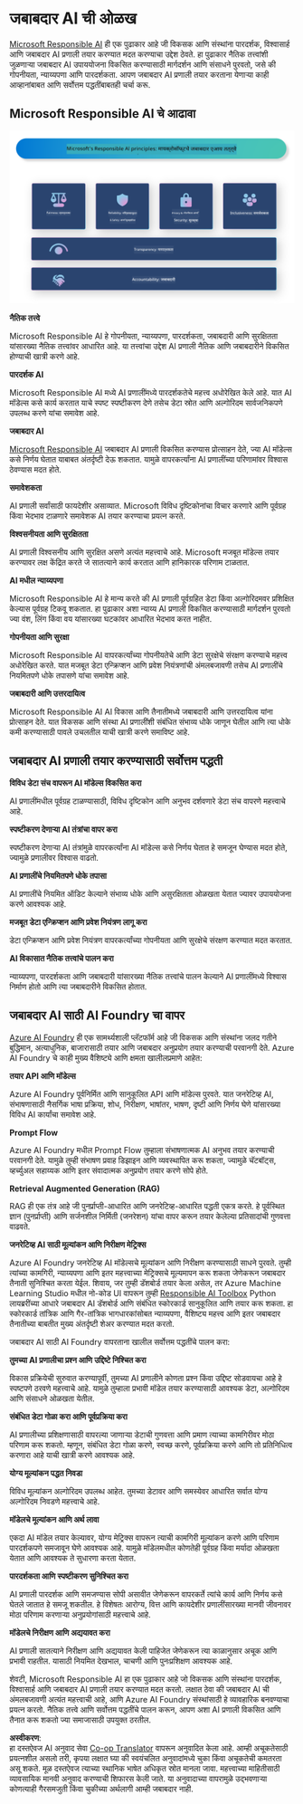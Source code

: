 <!--
CO_OP_TRANSLATOR_METADATA:
{
  "original_hash": "805b96b20152936d8f4c587d90d6e06e",
  "translation_date": "2025-07-16T22:50:39+00:00",
  "source_file": "md/01.Introduction/05/ResponsibleAI.md",
  "language_code": "mr"
}
-->
# **जबाबदार AI ची ओळख**

[Microsoft Responsible AI](https://www.microsoft.com/ai/responsible-ai?WT.mc_id=aiml-138114-kinfeylo) ही एक पुढाकार आहे जी विकसक आणि संस्थांना पारदर्शक, विश्वासार्ह आणि जबाबदार AI प्रणाली तयार करण्यात मदत करण्याचा उद्देश ठेवते. हा पुढाकार नैतिक तत्त्वांशी जुळणाऱ्या जबाबदार AI उपाययोजना विकसित करण्यासाठी मार्गदर्शन आणि संसाधने पुरवतो, जसे की गोपनीयता, न्याय्यपणा आणि पारदर्शकता. आपण जबाबदार AI प्रणाली तयार करताना येणाऱ्या काही आव्हानांबाबत आणि सर्वोत्तम पद्धतींबाबतही चर्चा करू.

## Microsoft Responsible AI चे आढावा

![RAIPrinciples](../../../../../translated_images/RAIPrinciples.bf9c9bc6ca160d336830630939a5130a22b3f9e1f633773562f83fed08a50520.mr.png)

**नैतिक तत्त्वे**

Microsoft Responsible AI हे गोपनीयता, न्याय्यपणा, पारदर्शकता, जबाबदारी आणि सुरक्षितता यांसारख्या नैतिक तत्त्वांवर आधारित आहे. या तत्त्वांचा उद्देश AI प्रणाली नैतिक आणि जबाबदारीने विकसित होण्याची खात्री करणे आहे.

**पारदर्शक AI**

Microsoft Responsible AI मध्ये AI प्रणालींमध्ये पारदर्शकतेचे महत्त्व अधोरेखित केले आहे. यात AI मॉडेल्स कसे कार्य करतात याचे स्पष्ट स्पष्टीकरण देणे तसेच डेटा स्रोत आणि अल्गोरिदम सार्वजनिकपणे उपलब्ध करणे यांचा समावेश आहे.

**जबाबदार AI**

[Microsoft Responsible AI](https://www.microsoft.com/ai/responsible-ai?WT.mc_id=aiml-138114-kinfeylo) जबाबदार AI प्रणाली विकसित करण्यास प्रोत्साहन देते, ज्या AI मॉडेल्स कसे निर्णय घेतात याबाबत अंतर्दृष्टी देऊ शकतात. यामुळे वापरकर्त्यांना AI प्रणालींच्या परिणामांवर विश्वास ठेवण्यास मदत होते.

**समावेशकता**

AI प्रणाली सर्वांसाठी फायदेशीर असाव्यात. Microsoft विविध दृष्टिकोनांचा विचार करणारे आणि पूर्वग्रह किंवा भेदभाव टाळणारे समावेशक AI तयार करण्याचा प्रयत्न करते.

**विश्वसनीयता आणि सुरक्षितता**

AI प्रणाली विश्वसनीय आणि सुरक्षित असणे अत्यंत महत्त्वाचे आहे. Microsoft मजबूत मॉडेल्स तयार करण्यावर लक्ष केंद्रित करते जे सातत्याने कार्य करतात आणि हानिकारक परिणाम टाळतात.

**AI मधील न्याय्यपणा**

Microsoft Responsible AI हे मान्य करते की AI प्रणाली पूर्वग्रहित डेटा किंवा अल्गोरिदमवर प्रशिक्षित केल्यास पूर्वग्रह टिकवू शकतात. हा पुढाकार अशा न्याय्य AI प्रणाली विकसित करण्यासाठी मार्गदर्शन पुरवतो ज्या वंश, लिंग किंवा वय यांसारख्या घटकांवर आधारित भेदभाव करत नाहीत.

**गोपनीयता आणि सुरक्षा**

Microsoft Responsible AI वापरकर्त्यांच्या गोपनीयतेचे आणि डेटा सुरक्षेचे संरक्षण करण्याचे महत्त्व अधोरेखित करते. यात मजबूत डेटा एन्क्रिप्शन आणि प्रवेश नियंत्रणांची अंमलबजावणी तसेच AI प्रणालींचे नियमितपणे धोके तपासणे यांचा समावेश आहे.

**जबाबदारी आणि उत्तरदायित्व**

Microsoft Responsible AI AI विकास आणि तैनातीमध्ये जबाबदारी आणि उत्तरदायित्व यांना प्रोत्साहन देते. यात विकसक आणि संस्था AI प्रणालींशी संबंधित संभाव्य धोके जाणून घेतील आणि त्या धोके कमी करण्यासाठी पावले उचलतील याची खात्री करणे समाविष्ट आहे.

## जबाबदार AI प्रणाली तयार करण्यासाठी सर्वोत्तम पद्धती

**विविध डेटा संच वापरून AI मॉडेल्स विकसित करा**

AI प्रणालींमधील पूर्वग्रह टाळण्यासाठी, विविध दृष्टिकोन आणि अनुभव दर्शवणारे डेटा संच वापरणे महत्त्वाचे आहे.

**स्पष्टीकरण देणाऱ्या AI तंत्रांचा वापर करा**

स्पष्टीकरण देणाऱ्या AI तंत्रांमुळे वापरकर्त्यांना AI मॉडेल्स कसे निर्णय घेतात हे समजून घेण्यास मदत होते, ज्यामुळे प्रणालीवर विश्वास वाढतो.

**AI प्रणालींचे नियमितपणे धोके तपासा**

AI प्रणालींचे नियमित ऑडिट केल्याने संभाव्य धोके आणि असुरक्षितता ओळखता येतात ज्यावर उपाययोजना करणे आवश्यक आहे.

**मजबूत डेटा एन्क्रिप्शन आणि प्रवेश नियंत्रण लागू करा**

डेटा एन्क्रिप्शन आणि प्रवेश नियंत्रण वापरकर्त्यांच्या गोपनीयता आणि सुरक्षेचे संरक्षण करण्यात मदत करतात.

**AI विकासात नैतिक तत्त्वांचे पालन करा**

न्याय्यपणा, पारदर्शकता आणि जबाबदारी यांसारख्या नैतिक तत्त्वांचे पालन केल्याने AI प्रणालींमध्ये विश्वास निर्माण होतो आणि त्या जबाबदारीने विकसित होतात.

## जबाबदार AI साठी AI Foundry चा वापर

[Azure AI Foundry](https://ai.azure.com?WT.mc_id=aiml-138114-kinfeylo) ही एक सामर्थ्यशाली प्लॅटफॉर्म आहे जी विकसक आणि संस्थांना जलद गतीने बुद्धिमान, अत्याधुनिक, बाजारासाठी तयार आणि जबाबदार अनुप्रयोग तयार करण्याची परवानगी देते. Azure AI Foundry चे काही मुख्य वैशिष्ट्ये आणि क्षमता खालीलप्रमाणे आहेत:

**तयार API आणि मॉडेल्स**

Azure AI Foundry पूर्वनिर्मित आणि सानुकूलित API आणि मॉडेल्स पुरवते. यात जनरेटिव्ह AI, संभाषणासाठी नैसर्गिक भाषा प्रक्रिया, शोध, निरीक्षण, भाषांतर, भाषण, दृष्टी आणि निर्णय घेणे यांसारख्या विविध AI कार्यांचा समावेश आहे.

**Prompt Flow**

Azure AI Foundry मधील Prompt Flow तुम्हाला संभाषणात्मक AI अनुभव तयार करण्याची परवानगी देते. यामुळे तुम्ही संभाषण प्रवाह डिझाइन आणि व्यवस्थापित करू शकता, ज्यामुळे चॅटबॉट्स, व्हर्च्युअल सहाय्यक आणि इतर संवादात्मक अनुप्रयोग तयार करणे सोपे होते.

**Retrieval Augmented Generation (RAG)**

RAG ही एक तंत्र आहे जी पुनर्प्राप्ती-आधारित आणि जनरेटिव्ह-आधारित पद्धती एकत्र करते. हे पूर्वस्थित ज्ञान (पुनर्प्राप्ती) आणि सर्जनशील निर्मिती (जनरेशन) यांचा वापर करून तयार केलेल्या प्रतिसादांची गुणवत्ता वाढवते.

**जनरेटिव्ह AI साठी मूल्यांकन आणि निरीक्षण मेट्रिक्स**

Azure AI Foundry जनरेटिव्ह AI मॉडेल्सचे मूल्यांकन आणि निरीक्षण करण्यासाठी साधने पुरवते. तुम्ही त्यांच्या कामगिरी, न्याय्यपणा आणि इतर महत्त्वाच्या मेट्रिक्सचे मूल्यमापन करू शकता जेणेकरून जबाबदार तैनाती सुनिश्चित करता येईल. शिवाय, जर तुम्ही डॅशबोर्ड तयार केला असेल, तर Azure Machine Learning Studio मधील नो-कोड UI वापरून तुम्ही [Responsible AI Toolbox](https://responsibleaitoolbox.ai/?WT.mc_id=aiml-138114-kinfeylo) Python लायब्ररींच्या आधारे जबाबदार AI डॅशबोर्ड आणि संबंधित स्कोरकार्ड सानुकूलित आणि तयार करू शकता. हा स्कोरकार्ड तांत्रिक आणि गैर-तांत्रिक भागधारकांसोबत न्याय्यपणा, वैशिष्ट्य महत्त्व आणि इतर जबाबदार तैनातीच्या बाबतीत मुख्य अंतर्दृष्टी शेअर करण्यात मदत करतो.

जबाबदार AI साठी AI Foundry वापरताना खालील सर्वोत्तम पद्धतींचे पालन करा:

**तुमच्या AI प्रणालीचा प्रश्न आणि उद्दिष्टे निश्चित करा**

विकास प्रक्रियेची सुरुवात करण्यापूर्वी, तुमच्या AI प्रणालीने कोणता प्रश्न किंवा उद्दिष्ट सोडवायचा आहे हे स्पष्टपणे ठरवणे महत्त्वाचे आहे. यामुळे तुम्हाला प्रभावी मॉडेल तयार करण्यासाठी आवश्यक डेटा, अल्गोरिदम आणि संसाधने ओळखता येतील.

**संबंधित डेटा गोळा करा आणि पूर्वप्रक्रिया करा**

AI प्रणालीच्या प्रशिक्षणासाठी वापरल्या जाणाऱ्या डेटाची गुणवत्ता आणि प्रमाण त्याच्या कामगिरीवर मोठा परिणाम करू शकतो. म्हणून, संबंधित डेटा गोळा करणे, स्वच्छ करणे, पूर्वप्रक्रिया करणे आणि तो प्रतिनिधित्व करणारा आहे याची खात्री करणे आवश्यक आहे.

**योग्य मूल्यांकन पद्धत निवडा**

विविध मूल्यांकन अल्गोरिदम उपलब्ध आहेत. तुमच्या डेटावर आणि समस्येवर आधारित सर्वात योग्य अल्गोरिदम निवडणे महत्त्वाचे आहे.

**मॉडेलचे मूल्यांकन आणि अर्थ लावा**

एकदा AI मॉडेल तयार केल्यावर, योग्य मेट्रिक्स वापरून त्याची कामगिरी मूल्यांकन करणे आणि परिणाम पारदर्शकपणे समजावून घेणे आवश्यक आहे. यामुळे मॉडेलमधील कोणतेही पूर्वग्रह किंवा मर्यादा ओळखता येतात आणि आवश्यक ते सुधारणा करता येतात.

**पारदर्शकता आणि स्पष्टीकरण सुनिश्चित करा**

AI प्रणाली पारदर्शक आणि समजण्यास सोपी असावीत जेणेकरून वापरकर्ते त्यांचे कार्य आणि निर्णय कसे घेतले जातात हे समजू शकतील. हे विशेषतः आरोग्य, वित्त आणि कायदेशीर प्रणालींसारख्या मानवी जीवनावर मोठा परिणाम करणाऱ्या अनुप्रयोगांसाठी महत्त्वाचे आहे.

**मॉडेलचे निरीक्षण आणि अद्ययावत करा**

AI प्रणाली सातत्याने निरीक्षण आणि अद्ययावत केली पाहिजेत जेणेकरून त्या काळानुसार अचूक आणि प्रभावी राहतील. यासाठी नियमित देखभाल, चाचणी आणि पुनःप्रशिक्षण आवश्यक आहे.

शेवटी, Microsoft Responsible AI हा एक पुढाकार आहे जो विकसक आणि संस्थांना पारदर्शक, विश्वासार्ह आणि जबाबदार AI प्रणाली तयार करण्यात मदत करतो. लक्षात ठेवा की जबाबदार AI ची अंमलबजावणी अत्यंत महत्त्वाची आहे, आणि Azure AI Foundry संस्थांसाठी हे व्यावहारिक बनवण्याचा प्रयत्न करतो. नैतिक तत्त्वे आणि सर्वोत्तम पद्धतींचे पालन करून, आपण अशा AI प्रणाली विकसित आणि तैनात करू शकतो ज्या समाजासाठी उपयुक्त ठरतील.

**अस्वीकरण**:  
हा दस्तऐवज AI अनुवाद सेवा [Co-op Translator](https://github.com/Azure/co-op-translator) वापरून अनुवादित केला आहे. आम्ही अचूकतेसाठी प्रयत्नशील असलो तरी, कृपया लक्षात घ्या की स्वयंचलित अनुवादांमध्ये चुका किंवा अचूकतेची कमतरता असू शकते. मूळ दस्तऐवज त्याच्या स्थानिक भाषेत अधिकृत स्रोत मानला जावा. महत्त्वाच्या माहितीसाठी व्यावसायिक मानवी अनुवाद करण्याची शिफारस केली जाते. या अनुवादाच्या वापरामुळे उद्भवणाऱ्या कोणत्याही गैरसमजुती किंवा चुकीच्या अर्थलागी आम्ही जबाबदार नाही.